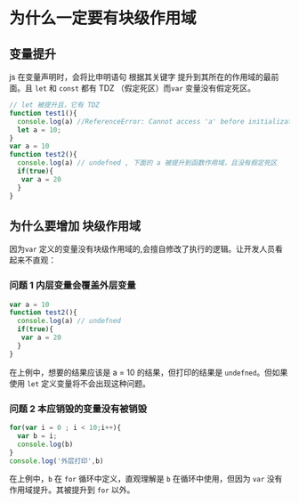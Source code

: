 # 为什么一定要有块级作用域

## 变量提升

js 在变量声明时，会将比申明语句 根据其关键字 提升到其所在的作用域的最前面。且 `let` 和 `const` 都有 TDZ （假定死区）而`var` 变量没有假定死区。

```JavaScript
// let 被提升且，它有 TDZ
function test1(){
  console.log(a) //ReferenceError: Cannot access 'a' before initialization
  let a = 10;
}
var a = 10
function test2(){
  console.log(a) // undefned , 下面的 a 被提升到函数作用域，且没有假定死区
  if(true){
   var a = 20
  }
}
```

## 为什么要增加 块级作用域

因为`var` 定义的变量没有块级作用域的,会擅自修改了执行的逻辑。让开发人员看起来不直观：

### 问题 1 内层变量会覆盖外层变量

```JavaScript
var a = 10
function test2(){
  console.log(a) // undefned
  if(true){
   var a = 20
  }
}
```

在上例中，想要的结果应该是 a = 10 的结果，但打印的结果是 `undefned`。但如果使用 `let` 定义变量将不会出现这种问题。

### 问题 2 本应销毁的变量没有被销毁

```JavaScript
for(var i = 0 ; i < 10;i++){
  var b = i;
  console.log(b)
}
console.log('外层打印',b)
```

在上例中，`b` 在 `for` 循环中定义，直观理解是 `b` 在循环中使用，但因为 `var` 没有作用域提升。其被提升到 `for` 以外。
